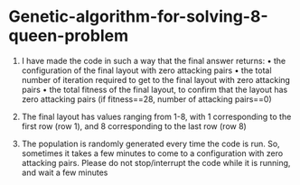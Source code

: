 # Genetic-algorithm-for-solving-8-queen-problem

1. I have made the code in such a way that the final answer returns:
  • the configuration of the final layout with zero attacking pairs
  • the total number of iteration required to get to the final layout with zero attacking pairs
  • the total fitness of the final layout, to confirm that the layout has zero attacking pairs (if 
fitness==28, number of attacking pairs==0)

2. The final layout has values ranging from 1-8, with 1 corresponding to the first row (row 1), and 8 
corresponding to the last row (row 8)

3. The population is randomly generated every time the code is run. So, sometimes it takes a few 
minutes to come to a configuration with zero attacking pairs. Please do not stop/interrupt the 
code while it is running, and wait a few minutes
